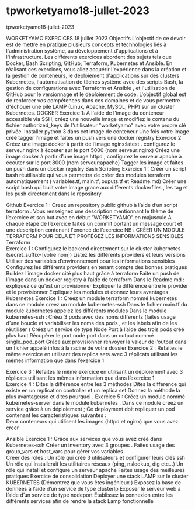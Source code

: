 # tpworketyamo18-jullet-2023
tpworketyamo18-jullet-2023



WORKETYAMO
EXERCICES
18 juillet 2023
Objectifs 
L'objectif de ce devoir est de mettre en pratique plusieurs concepts et technologies liés à l'administration système, au développement d'applications et à l'infrastructure. Les différents exercices abordent des sujets tels que Docker, Bash Scripting, GitHub, Terraform, Kubernetes et Ansible. En réalisant ces exercices, vous allez acquérir l'expérience dans la création et la gestion de conteneurs, le déploiement d'applications sur des clusters Kubernetes, l'automatisation de tâches système avec des scripts Bash, la gestion de configurations avec Terraform et Ansible , et l'utilisation de GitHub pour le versionnage et le déploiement de code. L'objectif global est de renforcer vos compétences dans ces domaines et de vous permettre d'échouer une pile LAMP (Linux, Apache, MySQL, PHP) sur un cluster Kubernetes.
DOCKER 
Exercice 1: 
À l'aide de l'image du conteneur accessible via SSH, créez une nouvelle image et modifiez le contenu du fichier authorized_keys de l'utilisateur "worketyamo" avec votre propre clé privée.
Installer python 3 dans cet image de conteneur 
Une fois votre image créé tagger l’image et faites un push vers une docker registry
Exercice 2:  
Créez une image docker à partir de l’image nginx:latest . configurez le serveur nginx à écouter sur le port 5000 (nom serveur:nginx)
Créez une image docker à partir d’une image httpd ,  configurez le serveur apache à écouter sur le port 8000 (nom serveur:apache)
Tagger les image et faites un push dans un docker registry 
Bash Scripting 
Exercice 1 :
Créer un script bash réutilisable qui vous permettra de créer des modules  terraform automatiquement ( variables.tf, main.tf, ouputs.tf et Readme.md) 
Créer une script bash qui built votre image grace aux differents dockerfiles , les tag et les push directement dans le repository 

Github 
Exercice 1 : 
Creez un repository  public github à l’aide d’un script terraform . Vous renseignez une description mentionnant le thème de l’exercice et son but avec en début “WORKETYAMO” en majuscule 
A chaque étape de l’exercice faites un commit portant un message court et une description contenant l'énoncé de l’exercice 
NB : CRÉER UN MODULE TERRAFORM POUR CELA ET PROTÉGEZ LES INFORMATIONS SENSIBLES 
Terraform  
Exercice 1 : 
Configurez le backend directement sur le cluster kubernetes (secret_suffix=[votre nom]) 
Listez les différents providers et leurs versions 
Utiliser des variables d’environnement pour les informations sensibles 
Configurez les différents providers en tenant compte des bonnes pratiques  
Buildez l’image docker cité plus haut grâce à terraform 
Faite un push de l’image dans un docker registry à l’aide de terraform 
Dans le Readme.md : 
expliquez ce qu’est un provisionner 
Expliquer la différence entre le provider et le provisionner 
Expliquez les modules et donnez leurs avantages 
Kubernetes 
Exercice 1 : 
Creez un module terraform nommé kubernetes dans ce module creez un module kubernetes-ssh 
Dans le fichier main.tf  du module kubernetes appelez les différents modules 
Dans le module kubernetes-ssh  : 
Créez  3 pods avec des noms differents (faites usage d’une boucle et variabiliser les noms des pods , et les labels afin de les réutiliser ) 
Créez un service de type Node Port à l’aide des trois pods créé plus haut 
Récupérer le port node port dans un output nommé single_pod_port 
Grâce aux provisionner renvoyer la valeur de l’output dans un fichier appelé infos à la racine de votre dossier 
Exercice 2 :
 Refaites le même exercice en utilisant des replica sets avec 3 réplicats utilisant les mêmes information que dans l’exercice 1  
 
Exercice 3 :
 Refaites le même exercice en utilisant un déploiement avec 3 réplicats utilisant les mêmes information que dans l’exercice 1  
Exercice 4 : 
Dites la différence entre les 3 méthodes 
Dites la différence  qui existe en un replication controller et un replica set 
Donnez la méthode la plus avantageuse et dites pourquoi . 
Exercice 5 : 
Créez un module nommé kubernetes-server dans le module kubernetes . 
Dans ce module creez  un service grâce à un déploiement  ; Ce deployment doit repliquer un pod contenant les caractéristiques suivantes :   
Deux conteneurs qui utilisent les images (httpd et nginx) que vous avez creer 

Ansible 
Exercice 1 : 
Grâce aux services que vous avez créé dans Kubernetes-ssh Créer un inventory  avec 3 groupes . Faites usage des group_vars et host_vars pour gérer vos variables  
Creer des roles : 
 Un rôle qui crée 3 utilisateurs et configurer leurs clés ssh 
Un rôle qui installerait les utilitaires réseaux (ping, nslookup, dig etc…) 
Un rôle qui install et configure un serveur apache 
Faites usage des meilleures  pratiques
Exercice de consolidation 
Déployer une stack LAMP sur le cluster KUBERNETES  (Démontrez que vous êtes ingénieux )
Exposez la base de données à l’aide d’un service de type clusterIp 
Exposer le serveur web à l’aide d’un service de type nodeport 
Etablissez la connexion entre les différents services afin de rendre la stack Lamp fonctionnelle 

